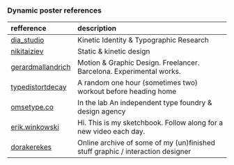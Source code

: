 ### Dynamic poster references

| refference | description  |
|:-------------| :-----|
| [dia_studio](https://www.instagram.com/dia_studio/?hl=en) | Kinetic Identity & Typographic Research |
| [nikitaiziev](https://www.instagram.com/nikitaiziev/) | Static & kinetic design |
| [gerardmallandrich](https://www.instagram.com/gerardmallandrich/) | Motion & Graphic Design. Freelancer. Barcelona. Experimental works. |
| [typedistortdecay](https://www.instagram.com/typedistortdecay/) |  A random one hour (sometimes two) workout before heading home |
| [omsetype.co](https://www.instagram.com/omsetype.co/) | In the lab An independent type foundry & design agency  |
| [erik.winkowski](https://www.instagram.com/erik.winkowski/) |    Hi. This is my sketchbook. Follow along for a new video each day.  |
| [dorakerekes](https://www.instagram.com/fffinal_3.jpg/) | Online archive of some of my (un)finished stuff  graphic / interaction designer |   
